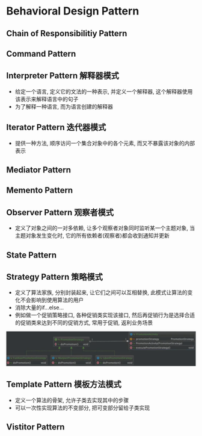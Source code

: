 # Behavioral Design Pattern

## Chain of Responsibilitiy Pattern

## Command Pattern

## Interpreter Pattern 解释器模式

* 给定一个语言, 定义它的文法的一种表示, 并定义一个解释器, 这个解释器使用该表示来解释语言中的句子
* 为了解释一种语言, 而为语言创建的解释器

## Iterator Pattern 迭代器模式

* 提供一种方法, 顺序访问一个集合对象中的各个元素, 而又不暴露该对象的内部表示

## Mediator Pattern

## Memento Pattern

## Observer Pattern 观察者模式

* 定义了对象之间的一对多依赖, 让多个观察者对象同时监听某一个主题对象, 当主题对象发生变化时, 它的所有依赖者\(观察者\)都会收到通知并更新

## State Pattern 

## Strategy Pattern 策略模式

* 定义了算法家族, 分别封装起来, 让它们之间可以互相替换, 此模式让算法的变化不会影响到使用算法的用户
* 消除大量的if...else...
* 例如做一个促销策略接口, 各种促销类实现该接口, 然后再促销行为是选择合适的促销类来达到不同的促销方式, 常用于促销, 返利业务场景

![Strategy Pattern Class Diagram](../.gitbook/assets/image%20%281%29.png)

## Template Pattern 模板方法模式

* 定义一个算法的骨架, 允许子类去实现其中的步骤
* 可以一次性实现算法的不变部分, 把可变部分留给子类实现

## Vistitor Pattern

